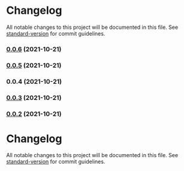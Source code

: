 # Changelog

All notable changes to this project will be documented in this file. See [standard-version](https://github.com/conventional-changelog/standard-version) for commit guidelines.

### [0.0.6](https://e.coding.net/deskbtm/lonely/lonely-mgmt-midway/compare/v0.0.5...v0.0.6) (2021-10-21)

### [0.0.5](https://e.coding.net/deskbtm/lonely/lonely-mgmt-midway/compare/v0.0.4...v0.0.5) (2021-10-21)

### 0.0.4 (2021-10-21)

### [0.0.3](https://e.coding.net/deskbtm/lonely/lonely-mgmt-midway/compare/v0.0.2...v0.0.3) (2021-10-21)

### [0.0.2](https://e.coding.net/deskbtm/lonely/lonely-mgmt-midway/compare/v0.0.1...v0.0.2) (2021-10-21)

# Changelog

All notable changes to this project will be documented in this file. See [standard-version](https://github.com/conventional-changelog/standard-version) for commit guidelines.
